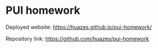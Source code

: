 # PUI homework

Deployed website: https://huazes.github.io/pui-homework/

Repository link: https://github.com/huazes/pui-homework
